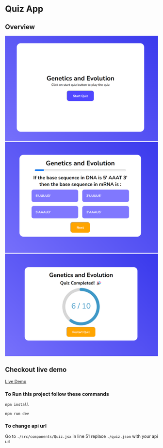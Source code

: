 # Quiz App

## Overview
<img src="./screenshots/1.png">
<img src="./screenshots/2.png">
<img src="./screenshots/3.png">

## Checkout live demo
<a href="https://anjalikumari11.github.io/Quiz-App/" traget="_anjali">Live Demo</a>

### To Run this project follow these commands

```
npm install
```
```
npm run dev
```
### To change api url

Go to `./src/components/Quiz.jsx`
in line 51 replace `./quiz.json` with your api url

